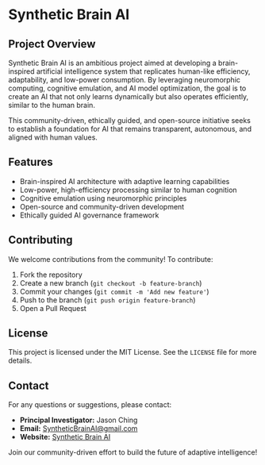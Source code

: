 # Synthetic Brain AI

## Project Overview

Synthetic Brain AI is an ambitious project aimed at developing a brain-inspired artificial intelligence system that replicates human-like efficiency, adaptability, and low-power consumption. By leveraging neuromorphic computing, cognitive emulation, and AI model optimization, the goal is to create an AI that not only learns dynamically but also operates efficiently, similar to the human brain.

This community-driven, ethically guided, and open-source initiative seeks to establish a foundation for AI that remains transparent, autonomous, and aligned with human values.

## Features

* Brain-inspired AI architecture with adaptive learning capabilities
* Low-power, high-efficiency processing similar to human cognition
* Cognitive emulation using neuromorphic principles
* Open-source and community-driven development
* Ethically guided AI governance framework


## Contributing

We welcome contributions from the community! To contribute:

1. Fork the repository
2. Create a new branch (`git checkout -b feature-branch`)
3. Commit your changes (`git commit -m 'Add new feature'`)
4. Push to the branch (`git push origin feature-branch`)
5. Open a Pull Request

## License

This project is licensed under the MIT License. See the `LICENSE` file for more details.

## Contact

For any questions or suggestions, please contact:

* **Principal Investigator:** Jason Ching
* **Email:** [SyntheticBrainAI@gmail.com](mailto:SyntheticBrainAI@gmail.com)
* **Website:** [Synthetic Brain AI](https://jching83.github.io/synthetic-brain-ai/)

Join our community-driven effort to build the future of adaptive intelligence!
